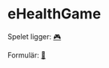 # eHealthGame
Spelet ligger: [🎮](https://adamfabricius.github.io/eHealthGame/)

Formulär: [📰]( https://docs.google.com/forms/d/e/1FAIpQLSdUF9ZjeDmGZ7syRjvVvbFkHMl4dlg0xcdPRc-lX2uXNcf52g/viewform?usp=header)
